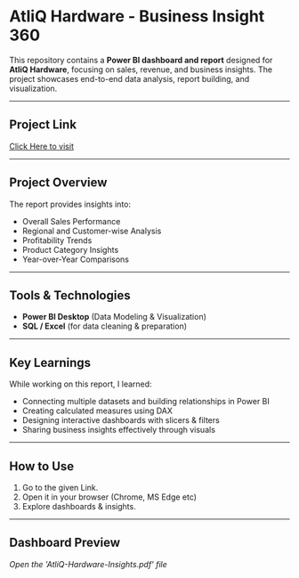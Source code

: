 # AtliQ Hardware - Business Insight 360

This repository contains a **Power BI dashboard and report** designed for **AtliQ Hardware**, focusing on sales, revenue, and business insights. The project showcases end-to-end data analysis, report building, and visualization.

---

## Project Link
<a href="https://app.powerbi.com/view?r=eyJrIjoiZmZlMDc0ZWUtM2ZmYS00NjVlLWI2OWYtMDgxN2UxNDI3ZjE3IiwidCI6ImM2ZTU0OWIzLTVmNDUtNDAzMi1hYWU5LWQ0MjQ0ZGM1YjJjNCJ9">Click Here to visit<a>

---

## Project Overview
The report provides insights into:
- Overall Sales Performance  
- Regional and Customer-wise Analysis  
- Profitability Trends  
- Product Category Insights  
- Year-over-Year Comparisons  

---

## Tools & Technologies
- **Power BI Desktop** (Data Modeling & Visualization)  
- **SQL / Excel** (for data cleaning & preparation)  

---

##  Key Learnings
While working on this report, I learned:
- Connecting multiple datasets and building relationships in Power BI  
- Creating calculated measures using DAX  
- Designing interactive dashboards with slicers & filters  
- Sharing business insights effectively through visuals   

---

## How to Use
1. Go to the given Link. 
2. Open it in your browser (Chrome, MS Edge etc)  
3. Explore dashboards & insights.  

---

## Dashboard Preview
*Open the 'AtliQ-Hardware-Insights.pdf' file*

